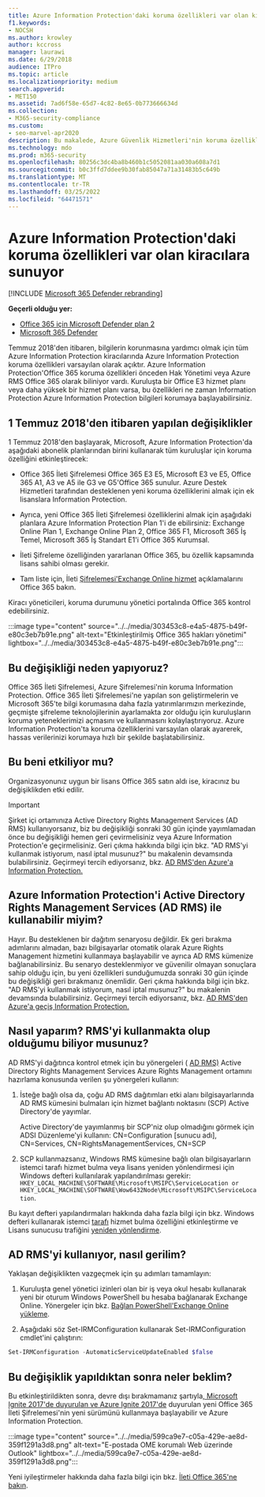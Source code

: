 ```yaml
---
title: Azure Information Protection'daki koruma özellikleri var olan kiracılara sunuyor
f1.keywords:
- NOCSH
ms.author: krowley
author: kccross
manager: laurawi
ms.date: 6/29/2018
audience: ITPro
ms.topic: article
ms.localizationpriority: medium
search.appverid:
- MET150
ms.assetid: 7ad6f58e-65d7-4c82-8e65-0b773666634d
ms.collection:
- M365-security-compliance
ms.custom:
- seo-marvel-apr2020
description: Bu makalede, Azure Güvenlik Hizmetleri'nin koruma özelliklerine Information Protection
ms.technology: mdo
ms.prod: m365-security
ms.openlocfilehash: 80256c3dc4ba8b460b1c5052081aa030a608a7d1
ms.sourcegitcommit: b0c3ffd7ddee9b30fab85047a71a31483b5c649b
ms.translationtype: MT
ms.contentlocale: tr-TR
ms.lasthandoff: 03/25/2022
ms.locfileid: "64471571"
---
```

# <a name="protection-features-in-azure-information-protection-rolling-out-to-existing-tenants"></a>Azure Information Protection'daki koruma özellikleri var olan kiracılara sunuyor

[!INCLUDE [Microsoft 365 Defender rebranding](../includes/microsoft-defender-for-office.md)]

**Geçerli olduğu yer:**
- [Office 365 için Microsoft Defender plan 2](defender-for-office-365.md)
- [Microsoft 365 Defender](../defender/microsoft-365-defender.md)

Temmuz 2018'den itibaren, bilgilerin korunmasına yardımcı olmak için tüm Azure Information Protection kiracılarında Azure Information Protection koruma özellikleri varsayılan olarak açıktır. Azure Information Protection'Office 365 koruma özellikleri önceden Hak Yönetimi veya Azure RMS Office 365 olarak biliniyor vardı. Kuruluşta bir Office E3 hizmet planı veya daha yüksek bir hizmet planı varsa, bu özellikleri ne zaman Information Protection Azure Information Protection bilgileri korumaya başlayabilirsiniz.

## <a name="changes-beginning-july-1-2018"></a>1 Temmuz 2018'den itibaren yapılan değişiklikler

1 Temmuz 2018'den başlayarak, Microsoft, Azure Information Protection'da aşağıdaki abonelik planlarından birini kullanarak tüm kuruluşlar için koruma özelliğini etkinleştirecek:

- Office 365 İleti Şifrelemesi Office 365 E3 E5, Microsoft E3 ve E5, Office 365 A1, A3 ve A5 ile G3 ve G5'Office 365 sunulur. Azure Destek Hizmetleri tarafından desteklenen yeni koruma özelliklerini almak için ek lisanslara Information Protection.

- Ayrıca, yeni Office 365 İleti Şifrelemesi özelliklerini almak için aşağıdaki planlara Azure Information Protection Plan 1'i de ebilirsiniz: Exchange Online Plan 1, Exchange Online Plan 2, Office 365 F1, Microsoft 365 İş Temel, Microsoft 365 İş Standart E1'i Office 365 Kurumsal.

- İleti Şifreleme özelliğinden yararlanan Office 365, bu özellik kapsamında lisans sahibi olması gerekir.

- Tam liste için, İleti [Şifrelemesi'Exchange Online hizmet](/office365/servicedescriptions/exchange-online-service-description/exchange-online-service-description) açıklamalarını Office 365 bakın.

Kiracı yöneticileri, koruma durumunu yönetici portalında Office 365 kontrol edebilirsiniz.

:::image type="content" source="../../media/303453c8-e4a5-4875-b49f-e80c3eb7b91e.png" alt-text="Etkinleştirilmiş Office 365 hakları yönetimi" lightbox="../../media/303453c8-e4a5-4875-b49f-e80c3eb7b91e.png":::

## <a name="why-are-we-making-this-change"></a>Bu değişikliği neden yapıyoruz?

Office 365 İleti Şifrelemesi, Azure Şifrelemesi'nin koruma Information Protection. Office 365 İleti Şifrelemesi'ne yapılan son geliştirmelerin ve Microsoft 365'te bilgi korumasına daha fazla yatırımlarımızın merkezinde, geçmişte şifreleme teknolojilerinin ayarlamakta zor olduğu için kuruluşların koruma yeteneklerimizi açmasını ve kullanmasını kolaylaştırıyoruz. Azure Information Protection'ta koruma özelliklerini varsayılan olarak ayarerek, hassas verilerinizi korumaya hızlı bir şekilde başlatabilirsiniz.

## <a name="does-this-impact-me"></a>Bu beni etkiliyor mu?

Organizasyonunız uygun bir lisans Office 365 satın aldı ise, kiracınız bu değişiklikden etki edilir.

> [!IMPORTANT]
> Şirket içi ortamınıza Active Directory Rights Management Services (AD RMS) kullanıyorsanız, biz bu değişikliği sonraki 30 gün içinde yayımlamadan önce bu değişikliği hemen geri çevirmelisiniz veya Azure Information Protection'e geçirmelisiniz. Geri çıkma hakkında bilgi için bkz. "AD RMS'yi kullanmak istiyorum, nasıl iptal musunuz?" bu makalenin devamsında bulabilirsiniz. Geçirmeyi tercih ediyorsanız, bkz. [AD RMS'den Azure'a Information Protection.](/azure/information-protection/plan-design/migrate-from-ad-rms-to-azure-rms)

## <a name="can-i-use-azure-information-protection-with-active-directory-rights-management-services-ad-rms"></a>Azure Information Protection'i Active Directory Rights Management Services (AD RMS) ile kullanabilir miyim?

Hayır. Bu desteklenen bir dağıtım senaryosu değildir. Ek geri bırakma adımlarını almadan, bazı bilgisayarlar otomatik olarak Azure Rights Management hizmetini kullanmaya başlayabilir ve ayrıca AD RMS kümenize bağlanabilirsiniz. Bu senaryo desteklenmiyor ve güvenilir olmayan sonuçlara sahip olduğu için, bu yeni özellikleri sunduğumuzda sonraki 30 gün içinde bu değişikliği geri bırakmanız önemlidir. Geri çıkma hakkında bilgi için bkz. "AD RMS'yi kullanmak istiyorum, nasıl iptal musunuz?" bu makalenin devamsında bulabilirsiniz. Geçirmeyi tercih ediyorsanız, bkz. [AD RMS'den Azure'a geçiş Information Protection.](/azure/information-protection/plan-design/migrate-from-ad-rms-to-azure-rms)

## <a name="how-do-i-know-if-im-using-ad-rms"></a>Nasıl yaparım? RMS'yi kullanmakta olup olduğumu biliyor musunuz?

AD RMS'yi dağıtınca kontrol etmek için bu yönergeleri ( [AD RMS)](/azure/information-protection/deploy-use/prepare-environment-adrms) Active Directory Rights Management Services Azure Rights Management ortamını hazırlama konusunda verilen şu yönergeleri kullanın:

1. İsteğe bağlı olsa da, çoğu AD RMS dağıtımları etki alanı bilgisayarlarında AD RMS kümesini bulmaları için hizmet bağlantı noktasını (SCP) Active Directory'de yayımlar.

   Active Directory'de yayımlanmış bir SCP'niz olup olmadığını görmek için ADSI Düzenleme'yi kullanın: CN=Configuration [sunucu adı], CN=Services, CN=RightsManagementServices, CN=SCP

2. SCP kullanmazsanız, Windows RMS kümesine bağlı olan bilgisayarların istemci tarafı hizmet bulma veya lisans yeniden yönlendirmesi için Windows defteri kullanılarak yapılandırılması gerekir: `HKEY_LOCAL_MACHINE\SOFTWARE\Microsoft\MSIPC\ServiceLocation or HKEY_LOCAL_MACHINE\SOFTWARE\Wow6432Node\Microsoft\MSIPC\ServiceLocation`.

Bu kayıt defteri yapılandırmaları hakkında daha fazla bilgi için bkz. Windows defteri kullanarak istemci [tarafı](/azure/information-protection/rms-client/client-deployment-notes#enabling-client-side-service-discovery-by-using-the-windows-registry) hizmet bulma özelliğini etkinleştirme ve Lisans sunucusu trafiğini [yeniden yönlendirme](/azure/information-protection/rms-client/client-deployment-notes#redirecting-licensing-server-traffic).

## <a name="i-use-ad-rms-how-do-i-opt-out"></a>AD RMS'yi kullanıyor, nasıl gerilim?

Yaklaşan değişiklikten vazgeçmek için şu adımları tamamlayın:

1. Kuruluşta genel yönetici izinleri olan bir iş veya okul hesabı kullanarak yeni bir oturum Windows PowerShell bu hesaba bağlanarak Exchange Online. Yönergeler için bkz. [Bağlan PowerShell'Exchange Online yükleme](/powershell/exchange/connect-to-exchange-online-powershell).

2. Aşağıdaki söz Set-IRMConfiguration kullanarak Set-IRMConfiguration cmdlet'ini çalıştırın:

  ```powershell
  Set-IRMConfiguration -AutomaticServiceUpdateEnabled $false
  ```

## <a name="what-can-i-expect-after-this-change-has-been-made"></a>Bu değişiklik yapıldıktan sonra neler beklim?

Bu etkinleştirildikten sonra, devre dışı bırakmamanız şartıyla[, Microsoft Ignite 2017'de duyurulan ve Azure Ignite 2017'de](https://techcommunity.microsoft.com/t5/Security-Privacy-and-Compliance/Email-Encryption-and-Rights-Protection/ba-p/110801) duyurulan yeni Office 365 İleti Şifrelemesi'nin yeni sürümünü kullanmaya başlayabilir ve Azure Information Protection.

:::image type="content" source="../../media/599ca9e7-c05a-429e-ae8d-359f1291a3d8.png" alt-text="E-postada OME korumalı Web üzerinde Outlook" lightbox="../../media/599ca9e7-c05a-429e-ae8d-359f1291a3d8.png":::

Yeni iyileştirmeler hakkında daha fazla bilgi için bkz. [İleti Office 365'ne bakın](../../compliance/ome.md).